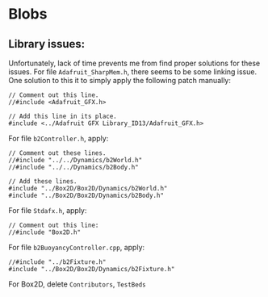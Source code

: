# Blobs

## Library issues:

Unfortunately, lack of time prevents me from find proper solutions for these issues.
For file `Adafruit_SharpMem.h`, there seems to be some linking issue. One solution to this it to simply apply the following patch manually:

```
// Comment out this line.
//#include <Adafruit_GFX.h>

// Add this line in its place.
#include <../Adafruit GFX Library_ID13/Adafruit_GFX.h>
```

For file `b2Controller.h`, apply:

```
// Comment out these lines.
//#include "../../Dynamics/b2World.h"
//#include "../../Dynamics/b2Body.h"

// Add these lines.
#include "../Box2D/Box2D/Dynamics/b2World.h"
#include "../Box2D/Box2D/Dynamics/b2Body.h"
```


For file `Stdafx.h`, apply:

```
// Comment out this line:
//#include "Box2D.h"
```

For file `b2BuoyancyController.cpp`, apply:

```
//#include "../b2Fixture.h"
#include "../Box2D/Box2D/Dynamics/b2Fixture.h"
```

For Box2D, delete `Contributors`, `TestBeds`